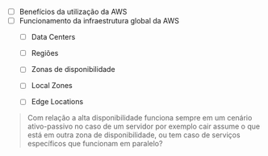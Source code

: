 - [ ] Benefícios da utilização da AWS
- [ ] Funcionamento da infraestrutura global da AWS 
	- [ ] Data Centers 
	- [ ] Regiões 
	- [ ] Zonas de disponibilidade 
	- [ ] Local Zones 
	- [ ] Edge Locations 


> Com relação a alta disponibilidade funciona sempre em um cenário ativo-passivo no caso de um servidor por exemplo cair assume o que está em outra zona de disponibilidade, ou tem caso de serviços específicos que funcionam em paralelo?
